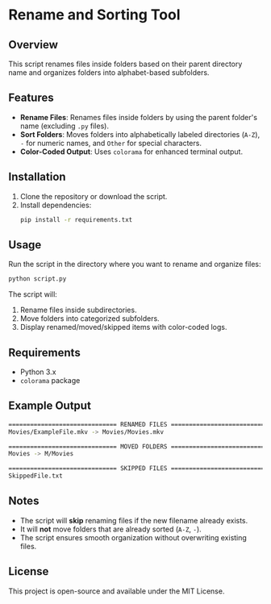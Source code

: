 # Rename and Sorting Tool

## Overview
This script renames files inside folders based on their parent directory name and organizes folders into alphabet-based subfolders.

## Features
- **Rename Files**: Renames files inside folders by using the parent folder's name (excluding `.py` files).
- **Sort Folders**: Moves folders into alphabetically labeled directories (`A-Z`), `-` for numeric names, and `Other` for special characters.
- **Color-Coded Output**: Uses `colorama` for enhanced terminal output.

## Installation
1. Clone the repository or download the script.
2. Install dependencies:
   ```sh
   pip install -r requirements.txt
   ```

## Usage
Run the script in the directory where you want to rename and organize files:

```sh
python script.py
```

The script will:
1. Rename files inside subdirectories.
2. Move folders into categorized subfolders.
3. Display renamed/moved/skipped items with color-coded logs.

## Requirements
- Python 3.x
- `colorama` package

## Example Output
```sh
============================== RENAMED FILES ==============================
Movies/ExampleFile.mkv -> Movies/Movies.mkv

============================== MOVED FOLDERS ==============================
Movies -> M/Movies

============================== SKIPPED FILES ==============================
SkippedFile.txt
```

## Notes
- The script will **skip** renaming files if the new filename already exists.
- It will **not** move folders that are already sorted (`A-Z`, `-`).
- The script ensures smooth organization without overwriting existing files.

## License
This project is open-source and available under the MIT License.


